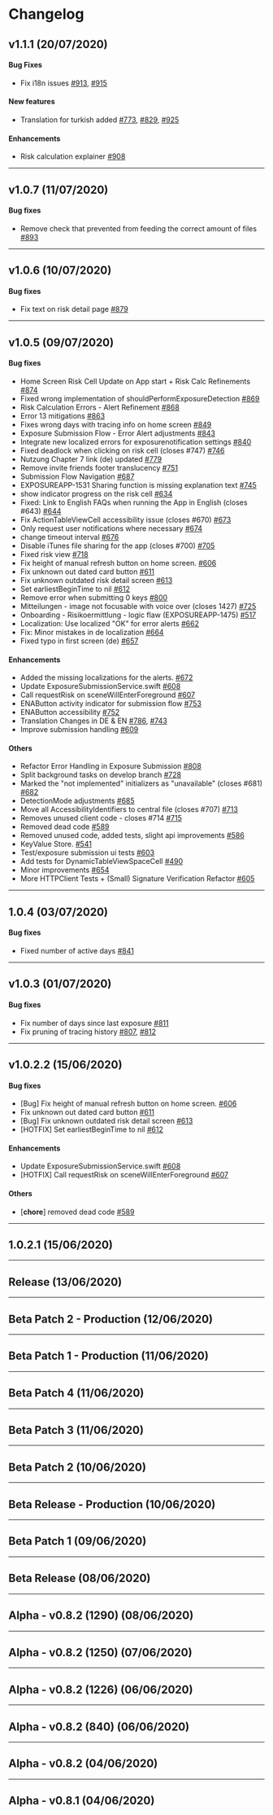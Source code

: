 # Changelog

## v1.1.1 (20/07/2020)
#### Bug Fixes

- Fix i18n issues [#913](https://github.com/corona-warn-app/cwa-app-ios/pull/913), [#915](https://github.com/corona-warn-app/cwa-app-ios/pull/915)

#### New features

-  Translation for turkish added [#773](https://github.com/corona-warn-app/cwa-app-ios/pull/773), [#829](https://github.com/corona-warn-app/cwa-app-ios/pull/829), [#925](https://github.com/corona-warn-app/cwa-app-ios/pull/925)

#### Enhancements

- Risk calculation explainer [#908](https://github.com/corona-warn-app/cwa-app-ios/pull/908)

---

## v1.0.7 (11/07/2020)
#### Bug fixes

-  Remove check that prevented from feeding the correct amount of files [#893](https://github.com/corona-warn-app/cwa-app-ios/pull/893)

---

## v1.0.6 (10/07/2020)
#### Bug fixes

-  Fix text on risk detail page [#879](https://github.com/corona-warn-app/cwa-app-ios/pull/879)

---

## v1.0.5 (09/07/2020)
#### Bug fixes
-  Home Screen Risk Cell Update on App start + Risk Calc Refinements [#874](https://github.com/corona-warn-app/cwa-app-ios/pull/874)
-  Fixed wrong implementation of shouldPerformExposureDetection [#869](https://github.com/corona-warn-app/cwa-app-ios/pull/869)
-  Risk Calculation Errors - Alert Refinement  [#868](https://github.com/corona-warn-app/cwa-app-ios/pull/868)
-  Error 13 mitigations [#863](https://github.com/corona-warn-app/cwa-app-ios/pull/863)
-  Fixes wrong days with tracing info on home screen [#849](https://github.com/corona-warn-app/cwa-app-ios/pull/849)
-  Exposure Submission Flow - Error Alert adjustments [#843](https://github.com/corona-warn-app/cwa-app-ios/pull/843)
-  Integrate new localized errors for exposurenotification settings [#840](https://github.com/corona-warn-app/cwa-app-ios/pull/840)
-  Fixed deadlock when clicking on risk cell (closes #747) [#746](https://github.com/corona-warn-app/cwa-app-ios/pull/746)
-  Nutzung Chapter 7 link (de) updated [#779](https://github.com/corona-warn-app/cwa-app-ios/pull/779)
-  Remove invite friends footer translucency [#751](https://github.com/corona-warn-app/cwa-app-ios/pull/751)
-  Submission Flow Navigation [#687](https://github.com/corona-warn-app/cwa-app-ios/pull/687)
-  EXPOSUREAPP-1531 Sharing function is missing explanation text [#745](https://github.com/corona-warn-app/cwa-app-ios/pull/745)
-  show indicator progress on the risk cell [#634](https://github.com/corona-warn-app/cwa-app-ios/pull/634)
-  Fixed: Link to English FAQs when running the App in English (closes #643) [#644](https://github.com/corona-warn-app/cwa-app-ios/pull/644)
-  Fix ActionTableViewCell accessibility issue (closes #670) [#673](https://github.com/corona-warn-app/cwa-app-ios/pull/673)
-  Only request user notifications where necessary [#674](https://github.com/corona-warn-app/cwa-app-ios/pull/674)
-  change timeout interval [#676](https://github.com/corona-warn-app/cwa-app-ios/pull/676)
-  Disable iTunes file sharing for the app (closes #700) [#705](https://github.com/corona-warn-app/cwa-app-ios/pull/705)
-  Fixed risk view [#718](https://github.com/corona-warn-app/cwa-app-ios/pull/718)
-  Fix height of manual refresh button on home screen. [#606](https://github.com/corona-warn-app/cwa-app-ios/pull/606)
-  Fix unknown out dated card button [#611](https://github.com/corona-warn-app/cwa-app-ios/pull/611)
-  Fix unknown outdated risk detail screen [#613](https://github.com/corona-warn-app/cwa-app-ios/pull/613)
-  Set earliestBeginTime to nil [#612](https://github.com/corona-warn-app/cwa-app-ios/pull/612)
-  Remove error when submitting 0 keys [#800](https://github.com/corona-warn-app/cwa-app-ios/pull/800)
-  Mitteilungen - image not focusable with voice over (closes 1427) [#725](https://github.com/corona-warn-app/cwa-app-ios/pull/725)
-  Onboarding - Risikoermittlung - logic flaw (EXPOSUREAPP-1475) [#517](https://github.com/corona-warn-app/cwa-app-ios/pull/517)
-  Localization: Use localized "OK" for error alerts [#662](https://github.com/corona-warn-app/cwa-app-ios/pull/662)
-  Fix: Minor mistakes in de localization [#664](https://github.com/corona-warn-app/cwa-app-ios/pull/664)
-  Fixed typo in first screen (de) [#657](https://github.com/corona-warn-app/cwa-app-ios/pull/657)

#### Enhancements

-  Added the missing localizations for the alerts. [#672](https://github.com/corona-warn-app/cwa-app-ios/pull/672)
-  Update ExposureSubmissionService.swift [#608](https://github.com/corona-warn-app/cwa-app-ios/pull/608)
-  Call requestRisk on sceneWillEnterForeground [#607](https://github.com/corona-warn-app/cwa-app-ios/pull/607)
-  ENAButton activity indicator for submission flow [#753](https://github.com/corona-warn-app/cwa-app-ios/pull/753)
-  ENAButton accessibility [#752](https://github.com/corona-warn-app/cwa-app-ios/pull/752)
-  Translation Changes in DE & EN [#786](https://github.com/corona-warn-app/cwa-app-ios/pull/786), [#743](https://github.com/corona-warn-app/cwa-app-ios/pull/743)
-  Improve submission handling [#609](https://github.com/corona-warn-app/cwa-app-ios/pull/609)

#### Others

-  Refactor Error Handling in Exposure Submission [#808](https://github.com/corona-warn-app/cwa-app-ios/pull/808)
-  Split background tasks on develop branch [#728](https://github.com/corona-warn-app/cwa-app-ios/pull/728)
-  Marked the "not implemented" initializers as "unavailable" (closes #681) [#682](https://github.com/corona-warn-app/cwa-app-ios/pull/682)
-  DetectionMode adjustments [#685](https://github.com/corona-warn-app/cwa-app-ios/pull/685)
-  Move all AccessibilityIdentifiers to central file (closes #707) [#713](https://github.com/corona-warn-app/cwa-app-ios/pull/713)
-  Removes unused client code - closes #714 [#715](https://github.com/corona-warn-app/cwa-app-ios/pull/715)
-  Removed dead code [#589](https://github.com/corona-warn-app/cwa-app-ios/pull/589)
-  Removed unused code, added tests, slight api improvements [#586](https://github.com/corona-warn-app/cwa-app-ios/pull/586)
-  KeyValue Store. [#541](https://github.com/corona-warn-app/cwa-app-ios/pull/541)
-  Test/exposure submission ui tests [#603](https://github.com/corona-warn-app/cwa-app-ios/pull/603)
-  Add tests for DynamicTableViewSpaceCell [#490](https://github.com/corona-warn-app/cwa-app-ios/pull/490)
-  Minor improvements [#654](https://github.com/corona-warn-app/cwa-app-ios/pull/654)
-  More HTTPClient Tests + (Small) Signature Verification Refactor [#605](https://github.com/corona-warn-app/cwa-app-ios/pull/605)

---

## 1.0.4 (03/07/2020)
#### Bug fixes
-  Fixed number of active days [#841](https://github.com/corona-warn-app/cwa-app-ios/pull/841)

---

## v1.0.3 (01/07/2020)
#### Bug fixes

-  Fix number of days since last exposure [#811](https://github.com/corona-warn-app/cwa-app-ios/pull/811)
-  Fix pruning of tracing history [#807](https://github.com/corona-warn-app/cwa-app-ios/pull/807), [#812](https://github.com/corona-warn-app/cwa-app-ios/pull/812)


---

## v1.0.2.2 (15/06/2020)

#### Bug fixes

-  [Bug] Fix height of manual refresh button on home screen. [#606](https://github.com/corona-warn-app/cwa-app-ios/pull/606)
-  Fix unknown out dated card button [#611](https://github.com/corona-warn-app/cwa-app-ios/pull/611)
-  [Bug] Fix unknown outdated risk detail screen [#613](https://github.com/corona-warn-app/cwa-app-ios/pull/613)
-  [HOTFIX] Set earliestBeginTime to nil [#612](https://github.com/corona-warn-app/cwa-app-ios/pull/612)

#### Enhancements

-  Update ExposureSubmissionService.swift [#608](https://github.com/corona-warn-app/cwa-app-ios/pull/608)
-  [HOTFIX] Call requestRisk on sceneWillEnterForeground [#607](https://github.com/corona-warn-app/cwa-app-ios/pull/607)

#### Others

- [**chore**] removed dead code [#589](https://github.com/corona-warn-app/cwa-app-ios/pull/589)

---

## 1.0.2.1 (15/06/2020)

---

## Release (13/06/2020)

---

## Beta Patch 2 - Production (12/06/2020)

---

## Beta Patch 1 - Production (11/06/2020)

---

## Beta Patch 4 (11/06/2020)

---

## Beta Patch 3 (11/06/2020)

---

## Beta Patch 2 (10/06/2020)

---

## Beta Release - Production (10/06/2020)

---

## Beta Patch 1 (09/06/2020)

---

## Beta Release (08/06/2020)

---

## Alpha - v0.8.2 (1290) (08/06/2020)

---

## Alpha - v0.8.2 (1250) (07/06/2020)

---

## Alpha - v0.8.2 (1226) (06/06/2020)

---

## Alpha - v0.8.2 (840) (06/06/2020)

---

## Alpha - v0.8.2 (04/06/2020)

---

## Alpha - v0.8.1 (04/06/2020)
